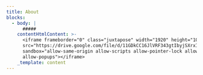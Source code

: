 ```yaml
---
title: About
blocks:
  - body: |
      #####
    contentHtmlContent: >-
      <iframe frameborder="0" class="juxtapose" width="1920" height="1080"
      src="https://drive.google.com/file/d/11GDkCC16JlVRF343gtIbyjSXrxIGP5wN/view?usp=sharing"
      sandbox="allow-same-origin allow-scripts allow-pointer-lock allow-forms
      allow-popups"></iframe>
    _template: content
---
```


